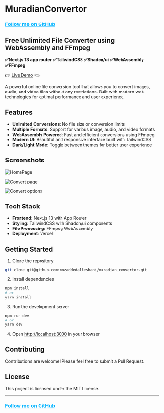 # MuradianConvertor

<h3><a style="color:#08b5ff" href="https://github.com/mozaddedalfeshani">Follow me on GitHub</a></h3>

## Free Unlimited File Converter using WebAssembly and FFmpeg

**✅Next.js 13 app router**
**✅TailwindCSS**
**✅Shadcn/ui**
**✅WebAssembly**
**✅FFmpeg**

👉 [Live Demo](https://muradian-convertor.vercel.app/) 👈

A powerful online file conversion tool that allows you to convert images, audio, and video files without any restrictions. Built with modern web technologies for optimal performance and user experience.

## Features

- **Unlimited Conversions**: No file size or conversion limits
- **Multiple Formats**: Support for various image, audio, and video formats
- **WebAssembly Powered**: Fast and efficient conversions using FFmpeg
- **Modern UI**: Beautiful and responsive interface built with TailwindCSS
- **Dark/Light Mode**: Toggle between themes for better user experience

## Screenshots

![HomePage](https://i.imgur.com/SCTf3Ce.png)

![Convert page](https://i.imgur.com/6HgYaut.png)

![Convert options](https://i.imgur.com/2B5uU9h.png)

## Tech Stack

- **Frontend**: Next.js 13 with App Router
- **Styling**: TailwindCSS with Shadcn/ui components
- **File Processing**: FFmpeg WebAssembly
- **Deployment**: Vercel

## Getting Started

1. Clone the repository

```bash
git clone git@github.com:mozaddedalfeshani/muradian_convertor.git
```

2. Install dependencies

```bash
npm install
# or
yarn install
```

3. Run the development server

```bash
npm run dev
# or
yarn dev
```

4. Open [http://localhost:3000](http://localhost:3000) in your browser

## Contributing

Contributions are welcome! Please feel free to submit a Pull Request.

## License

This project is licensed under the MIT License.

---

<h3><a style="color:#08b5ff" href="https://github.com/mozaddedalfeshani">Follow me on GitHub</a></h3>
